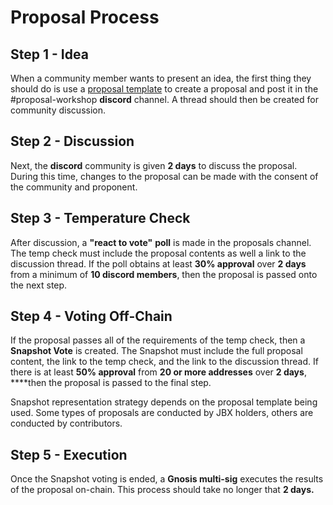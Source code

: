 # Proposal Process

## Step 1 - Idea

When a community member wants to present an idea, the first thing they should do is use a [proposal template](https://juiceboxdao.notion.site/juiceboxdao/Governance-f0ff06c503914500acb9bd646cc4ed65) to create a proposal and post it in the #proposal-workshop **discord** channel. A thread should then be created for community discussion.

## Step 2 - Discussion

Next, the **discord** community is given **2 days** to discuss the proposal. During this time, changes to the proposal can be made with the consent of the community and proponent.

## Step 3 - Temperature Check

After discussion, a **"react to vote"** **poll** is made in the proposals channel. The temp check must include the proposal contents as well a link to the discussion thread. If the poll obtains at least **30% approval** over **2 days** from a minimum of **10 discord members**, then the proposal is passed onto the next step.

## Step 4 - Voting Off-Chain

If the proposal passes all of the requirements of the temp check, then a **Snapshot Vote** is created. The Snapshot must include the full proposal content, the link to the temp check, and the link to the discussion thread. If there is at least **50% approval** from **20 or more addresses** over **2 days**, \*\*\*\*then the proposal is passed to the final step.

Snapshot representation strategy depends on the proposal template being used. Some types of proposals are conducted by JBX holders, others are conducted by contributors.

## Step 5 - Execution

Once the Snapshot voting is ended, a **Gnosis multi-sig** executes the results of the proposal on-chain. This process should take no longer that **2 days.**
